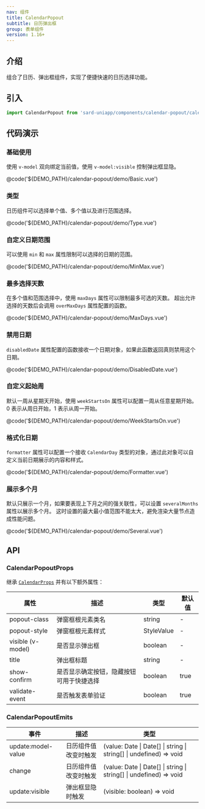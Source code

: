 ```yaml
---
nav: 组件
title: CalendarPopout
subtitle: 日历弹出框
group: 表单组件
version: 1.16+
---
```


## 介绍

组合了日历、弹出框组件，实现了便捷快速的日历选择功能。

## 引入

```ts
import CalendarPopout from 'sard-uniapp/components/calendar-popout/calendar-popout.vue'
```

## 代码演示

### 基础使用

使用 `v-model` 双向绑定当前值，使用 `v-model:visible` 控制弹出框显隐。

@code('${DEMO_PATH}/calendar-popout/demo/Basic.vue')

### 类型

日历组件可以选择单个值、多个值以及进行范围选择。

@code('${DEMO_PATH}/calendar-popout/demo/Type.vue')

### 自定义日期范围

可以使用 `min` 和 `max` 属性限制可以选择的日期的范围。

@code('${DEMO_PATH}/calendar-popout/demo/MinMax.vue')

### 最多选择天数

在多个值和范围选择中，使用 `maxDays` 属性可以限制最多可选的天数。
超出允许选择的天数后会调用 `overMaxDays` 属性配置的函数。

@code('${DEMO_PATH}/calendar-popout/demo/MaxDays.vue')

### 禁用日期

`disabledDate` 属性配置的函数接收一个日期对象，如果此函数返回真则禁用这个日期。

@code('${DEMO_PATH}/calendar-popout/demo/DisabledDate.vue')

### 自定义起始周

默认一周从星期天开始，使用 `weekStartsOn` 属性可以配置一周从任意星期开始。
0 表示从周日开始，1 表示从周一开始。

@code('${DEMO_PATH}/calendar-popout/demo/WeekStartsOn.vue')

### 格式化日期

`formatter` 属性可以配置一个接收 `CalendarDay` 类型的对象，通过此对象可以自定义当前日期展示的内容和样式。

@code('${DEMO_PATH}/calendar-popout/demo/Formatter.vue')

### 展示多个月

默认只展示一个月，如果要表现上下月之间的强关联性，可以设置 `severalMonths` 属性以展示多个月。
这时设置的最大最小值范围不能太大，避免渲染大量节点造成性能问题。

@code('${DEMO_PATH}/calendar-popout/demo/Several.vue')

## API

### CalendarPopoutProps

继承 [`CalendarProps`](./calendar#CalendarProps) 并有以下额外属性：

| 属性              | 描述                                     | 类型       | 默认值 |
| ----------------- | ---------------------------------------- | ---------- | ------ |
| popout-class      | 弹窗框根元素类名                         | string     | -      |
| popout-style      | 弹窗框根元素样式                         | StyleValue | -      |
| visible (v-model) | 是否显示弹出框                           | boolean    | -      |
| title             | 弹出框标题                               | string     | -      |
| show-confirm      | 是否显示确定按钮，隐藏按钮可用于快捷选择 | boolean    | true   |
| validate-event    | 是否触发表单验证                         | boolean    | true   |

### CalendarPopoutEmits

| 事件               | 描述                 | 类型                                                               |
| ------------------ | -------------------- | ------------------------------------------------------------------ |
| update:model-value | 日历组件值改变时触发 | (value: Date \| Date[] \| string \| string[] \| undefined) => void |
| change             | 日历组件值改变时触发 | (value: Date \| Date[] \| string \| string[] \| undefined) => void |
| update:visible     | 弹出框显隐时触发     | (visible: boolean) => void                                         |
